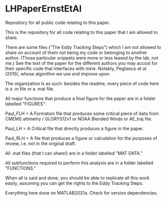 # LHPaperErnstEtAl
Repository for all public code relating to this paper.

This is the repository for all code relating to this paper that I am allowed to share.

There are some files ("The Eddy Tracking Steps") which I am not allowed to share on account of them not being my code or belonging to another author.
(Those particular snippets were more or less leased by the lab, not me.)
See the text of the paper for the different authors you may accost for their specific code that interfaces with mine.
Notably, Pegliasco et al. (2015), whose algorithm we use and improve upon.

The organization is as such: besides the readme, every piece of code here is a .m file or a .mat file. 

All major functions that produce a final figure for the paper are in a folder labelled "FIGURES":

Paul_FLH = A Formation file that produces some critical piece of data from CMEMS altimetry / GLORYS12v1 or NOAA Blended Winds or AE_traj file.

Paul_LH = A Critical file that directly produces a figure in the paper.

Paul_RLH = A file that produces a figure or calculation for the purposes of review, i.e. not in the original draft.

All .mat files (that I can share!) are in a folder labelled "MAT DATA."

All subfunctions required to perform this analysis are in a folder labelled "FUNCTIONS."

When all is said and done, you should be able to replicate all this work easily, assuming you can get the rights to the Eddy Tracking Steps.

Everything here done on MATLAB2021a. Check for version dependencies. 
